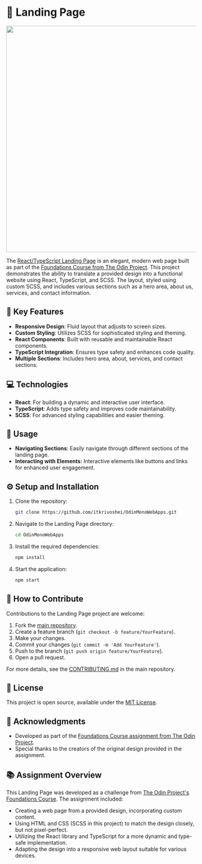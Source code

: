 # 📄 Landing Page

<p align="center">
  <img src="https://github.com/itkrivoshei/OdinMonoWebApps/blob/main/media/Landing.gif?raw=true" height="600">
</p>

The [React/TypeScript Landing Page](https://itkrivoshei.github.io/OdinMonoWebApps/#/Landing) is an elegant, modern web page built as part of the [Foundations Course from The Odin Project](https://www.theodinproject.com/lessons/foundations-landing-page). This project demonstrates the ability to translate a provided design into a functional website using React, TypeScript, and SCSS. The layout, styled using custom SCSS, and includes various sections such as a hero area, about us, services, and contact information.

## 🌟 Key Features

- **Responsive Design**: Fluid layout that adjusts to screen sizes.
- **Custom Styling**: Utilizes SCSS for sophisticated styling and theming.
- **React Components**: Built with reusable and maintainable React components.
- **TypeScript Integration**: Ensures type safety and enhances code quality.
- **Multiple Sections**: Includes hero area, about, services, and contact sections.

## 💻 Technologies

- **React**: For building a dynamic and interactive user interface.
- **TypeScript**: Adds type safety and improves code maintainability.
- **SCSS**: For advanced styling capabilities and easier theming.

## 🚀 Usage

- **Navigating Sections**: Easily navigate through different sections of the landing page.
- **Interacting with Elements**: Interactive elements like buttons and links for enhanced user engagement.

## ⚙️ Setup and Installation

1. Clone the repository:
   ```bash
   git clone https://github.com/itkrivoshei/OdinMonoWebApps.git
   ```
2. Navigate to the Landing Page directory:
   ```bash
   cd OdinMonoWebApps
   ```
3. Install the required dependencies:
   ```bash
   npm install
   ```
4. Start the application:
   ```bash
   npm start
   ```

## 🤝 How to Contribute

Contributions to the Landing Page project are welcome:

1. Fork the [main repository](https://github.com/itkrivoshei/OdinMonoWebApps).
2. Create a feature branch (`git checkout -b feature/YourFeature`).
3. Make your changes.
4. Commit your changes (`git commit -m 'Add YourFeature'`).
5. Push to the branch (`git push origin feature/YourFeature`).
6. Open a pull request.

For more details, see the [CONTRIBUTING.md](https://github.com/itkrivoshei/OdinMonoWebApps/blob/master/CONTRIBUTING.md) in the main repository.

## 📜 License

This project is open source, available under the [MIT License](https://github.com/itkrivoshei/OdinMonoWebApps/blob/master/LICENSE).

## 🌟 Acknowledgments

- Developed as part of the [Foundations Course assignment from The Odin Project](https://www.theodinproject.com/lessons/foundations-landing-page).
- Special thanks to the creators of the original design provided in the assignment.

## 📚 Assignment Overview

This Landing Page was developed as a challenge from [The Odin Project's Foundations Course](https://www.theodinproject.com/lessons/foundations-landing-page). The assignment included:

- Creating a web page from a provided design, incorporating custom content.
- Using HTML and CSS (SCSS in this project) to match the design closely, but not pixel-perfect.
- Utilizing the React library and TypeScript for a more dynamic and type-safe implementation.
- Adapting the design into a responsive web layout suitable for various devices.

